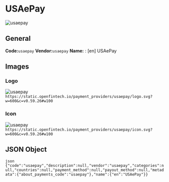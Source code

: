 # USAePay 
![usaepay](https://static.openfintech.io/payment_providers/usaepay/logo.svg?w=600&c=v0.59.26#w100) 
## General 
**Code:**`usaepay` 
**Vendor:**`usaepay` 
**Name:** 
:	[en] USAePay 
## Images 
### Logo 
![usaepay](https://static.openfintech.io/payment_providers/usaepay/logo.svg?w=600&c=v0.59.26#w100) 
``` https://static.openfintech.io/payment_providers/usaepay/logo.svg?w=600&c=v0.59.26#w100 ``` 
### Icon 
![usaepay](https://static.openfintech.io/payment_providers/usaepay/icon.svg?w=600&c=v0.59.26#w100) 
``` https://static.openfintech.io/payment_providers/usaepay/icon.svg?w=600&c=v0.59.26#w100 ``` 
## JSON Object 
```json {"code":"usaepay","description":null,"vendor":"usaepay","categories":null,"countries":null,"payment_method":null,"payout_method":null,"metadata":{"about_payments_code":"usaepay"},"name":{"en":"USAePay"}} ``` 
